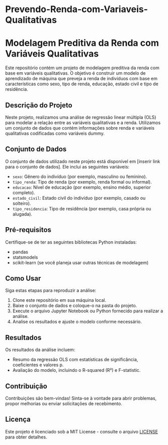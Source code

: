 # Prevendo-Renda-com-Variaveis-Qualitativas
# Modelagem Preditiva da Renda com Variáveis Qualitativas

Este repositório contém um projeto de modelagem preditiva da renda com base em variáveis qualitativas. O objetivo é construir um modelo de aprendizado de máquina que preveja a renda de indivíduos com base em características como sexo, tipo de renda, educação, estado civil e tipo de residência.

## Descrição do Projeto

Neste projeto, realizamos uma análise de regressão linear múltipla (OLS) para modelar a relação entre as variáveis qualitativas e a renda. Utilizamos um conjunto de dados que contém informações sobre renda e variáveis qualitativas codificadas como variáveis dummy.

## Conjunto de Dados

O conjunto de dados utilizado neste projeto está disponível em [inserir link para o conjunto de dados]. Ele inclui as seguintes variáveis:

- `sexo`: Gênero do indivíduo (por exemplo, masculino ou feminino).
- `tipo_renda`: Tipo de renda (por exemplo, renda formal ou informal).
- `educacao`: Nível de educação (por exemplo, ensino médio, superior completo).
- `estado_civil`: Estado civil do indivíduo (por exemplo, casado ou solteiro).
- `tipo_residencia`: Tipo de residência (por exemplo, casa própria ou alugada).

## Pré-requisitos

Certifique-se de ter as seguintes bibliotecas Python instaladas:

- pandas
- statsmodels
- scikit-learn (se você planeja usar outras técnicas de modelagem)

## Como Usar

Siga estas etapas para reproduzir a análise:

1. Clone este repositório em sua máquina local.
2. Baixe o conjunto de dados e coloque-o na pasta do projeto.
3. Execute o arquivo Jupyter Notebook ou Python fornecido para realizar a análise.
4. Analise os resultados e ajuste o modelo conforme necessário.

## Resultados

Os resultados da análise incluem:

- Resumo da regressão OLS com estatísticas de significância, coeficientes e valores p.
- Avaliação do modelo, incluindo o R-squared (R²) e F-statistic.

## Contribuição

Contribuições são bem-vindas! Sinta-se à vontade para abrir problemas, propor melhorias ou enviar solicitações de recebimento.

## Licença

Este projeto é licenciado sob a MIT License - consulte o arquivo [LICENSE](LICENSE) para obter detalhes.


